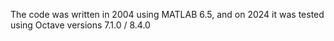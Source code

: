 The code was written in 2004 using MATLAB 6.5, and on 2024 it was tested using Octave versions 7.1.0 / 8.4.0
